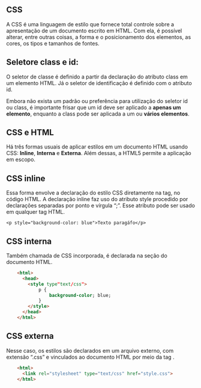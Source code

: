 ## CSS

A CSS é uma linguagem de estilo que fornece total controle sobre a apresentação de um documento escrito em HTML. Com ela, é possível alterar, entre outras coisas, a forma e o posicionamento dos elementos, as cores, os tipos e tamanhos de fontes.

## Seletore class e id:

O seletor de classe é definido a partir da declaração do atributo class em um elemento HTML. Já o seletor de identificação é definido com o atributo id.

Embora não exista um padrão ou preferência para utilização do seletor id ou class, é importante frisar que um id deve ser aplicado a **apenas um elemento**, enquanto a class pode ser aplicada a um ou **vários elementos**.

## CSS e HTML

Há três formas usuais de aplicar estilos em um documento HTML usando CSS: **Inline**, **Interna** e **Externa**. Além dessas, a HTML5 permite a aplicação em escopo.

## CSS inline

Essa forma envolve a declaração do estilo CSS diretamente na tag, no código HTML. A declaração inline faz uso do atributo style procedido por declarações separadas por ponto e vírgula “;”. Esse atributo pode ser usado em qualquer tag HTML.
       
    <p style="background-color: blue">Texto paragáfo</p>

## CSS interna

Também chamada de CSS incorporada, é declarada na seção <head> do documento HTML.

```html
    <html>
      <head>
        <style type"text/css">
            p {
                background-color; blue;
            }
        </style>
      </head>
    </html>
```
## CSS externa

Nesse caso, os estilos são declarados em um arquivo externo, com extensão “.css” e vinculados ao documento HTML por meio da tag **<link>**.
```html
    <html>
      <link rel="stylesheet" type="text/css" href="style.css">
    </html>
```
